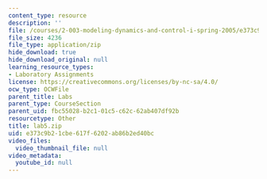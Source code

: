 ```yaml
---
content_type: resource
description: ''
file: /courses/2-003-modeling-dynamics-and-control-i-spring-2005/e373c9b21cbe617f6202ab86b2ed40bc_lab5.zip
file_size: 4236
file_type: application/zip
hide_download: true
hide_download_original: null
learning_resource_types:
- Laboratory Assignments
license: https://creativecommons.org/licenses/by-nc-sa/4.0/
ocw_type: OCWFile
parent_title: Labs
parent_type: CourseSection
parent_uid: fbc55028-b2c1-01c5-c62c-62ab407df92b
resourcetype: Other
title: lab5.zip
uid: e373c9b2-1cbe-617f-6202-ab86b2ed40bc
video_files:
  video_thumbnail_file: null
video_metadata:
  youtube_id: null
---
```

